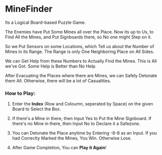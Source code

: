 # MineFinder

Its a Logical Board-based Puzzle Game.

The Enemies have Put Some Mines all over the Place. 
Now its up to Us, to Find All the Mines, and Put Signboards there, so No one might Step on it. 

So we Put Sensors on some Locations, which Tell us about the Number of Mines in its Range. 
The Range is only One Neighboring Place on All Sides. 

We can Get Help from these Numbers to Actually Find the Mines. 
This is All we've Got. Some Help is Better than No Help. 

After Evacuating the Places where there are Mines, we can Safely Detonate them All. 
Otherwise, there will be a lot of Casualities. 


### How to Play:

   1. Enter the **Index** (Row and Coloumn, seperated by Space) on the given Board to Select the Box. 
   
   2. If there's a Mine in there, then Input Yes to Put the Mine Signboard.
      If there's no Mine in there, then Input No to Declare it a Safezone.
     
   3. You can Detonate the Place anytime by Entering -8-8 as an Input. 
      If you had Correclty Marked the Mines, You Win. Otherwise Lose. 

   4. After Game Completion, You can **Play it Again**! 

